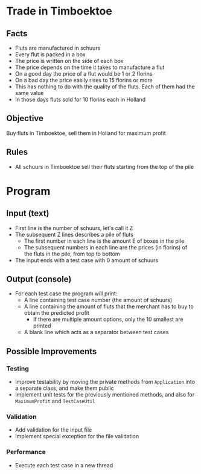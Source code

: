 # Trade in Timboektoe
## Facts
* Fluts are manufactured in schuurs
* Every flut is packed in a box
* The price is written on the side of each box
* The price depends on the time it takes to manufacture a flut
* On a good day the price of a flut would be 1 or 2 florins
* On a bad day the price easily rises to 15 florins or more
* This has nothing to do with the quality of the fluts. Each of them had the same value
* In those days fluts sold for 10 florins each in Holland

## Objective
Buy fluts in Timboektoe, sell them in Holland for maximum profit

## Rules
* All schuurs in Timboektoe sell their fluts starting from the top of the pile

# Program

## Input (text)
* First line is the number of schuurs, let's call it Z
* The subsequent Z lines describes a pile of fluts
  * The first number in each line is the amount E of boxes in the pile
  * The  subsequent numbers in each line are the prices (in florins) of the fluts in the pile, from top to bottom
* The input ends with a test case with 0 amount of schuurs  
    
## Output (console)
* For each test case the program will print:
  * A line containing test case number (the amount of schuurs)
  * A line containing the amount of fluts that the merchant has to buy to obtain the predicted profit
    * If there are multiple amount options, only the 10 smallest are printed
  * A blank line which acts as a separator between test cases
  
## Possible Improvements
### Testing
* Improve testability by moving the private methods from `Application` into a separate class, and make them public
* Implement unit tests for the previously mentioned methods, and also for `MaximumProfit` and `TestCaseUtil`
### Validation
* Add validation for the input file
* Implement special exception for the file validation
### Performance
* Execute each test case in a new thread